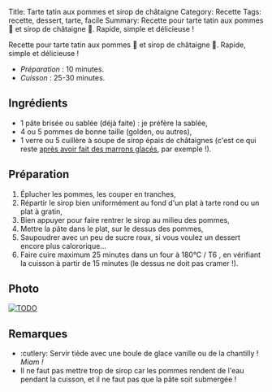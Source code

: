 Title: Tarte tatin aux pommes et sirop de châtaigne
Category: Recette
Tags: recette, dessert, tarte, facile
Summary: Recette pour tarte tatin aux pommes :apple: et sirop de châtaigne 🌰. Rapide, simple et délicieuse !

Recette pour tarte tatin aux pommes :apple: et sirop de châtaigne 🌰. Rapide, simple et délicieuse !

- *Préparation* : 10 minutes.
- *Cuisson* : 25-30 minutes.

## Ingrédients
- 1 pâte brisée ou sablée (déjà faite) : je préfère la sablée,
- 4 ou 5 pommes de bonne taille (golden, ou autres),
- 1 verre ou 5 cuillère à soupe de sirop épais de châtaignes (c'est ce qui reste [après avoir fait des marrons glacés](marrons-glaces-bio-et-faciles.html), par exemple !).

## Préparation
1. Éplucher les pommes, les couper en tranches,
2. Répartir le sirop bien uniformément au fond d'un plat à tarte rond ou un plat à gratin,
3. Bien appuyer pour faire rentrer le sirop au milieu des pommes,
4. Mettre la pâte dans le plat, sur le dessus des pommes,
5. Saupoudrer avec un peu de sucre roux, si vous voulez un dessert encore plus calororique...
6. Faire cuire maximum 25 minutes dans un four à 180°C / T6 <i class="fa fa-thermometer-full" aria-hidden="true"></i>, en vérifiant la cuisson à partir de 15 minutes (le dessus ne doit pas cramer !).

## Photo
[![TODO]({filename}images/blank.png)](#)

## Remarques
- :cutlery: Servir tiède avec une boule de glace vanille ou de la chantilly ! *Miam !*
- Il ne faut pas mettre trop de sirop car les pommes rendent de l'eau pendant la cuisson, et il ne faut pas que la pâte soit submergée !
